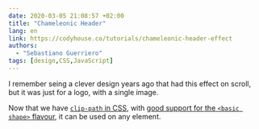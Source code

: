 ```yaml
---
date: 2020-03-05 21:08:57 +02:00
title: "Chameleonic Header"
lang: en
link: https://codyhouse.co/tutorials/chameleonic-header-effect
authors:
  - "Sebastiano Guerriero"
tags: [design,CSS,JavaScript]
---
```


I remember seing a clever design years ago that had this effect on scroll, but it was just for a logo, with a single image.

Now that we have [`clip-path` in CSS](https://developer.mozilla.org/fr/docs/Web/CSS/clip-path), with [good support for the `<basic shape>` flavour](https://caniuse.com/#feat=mdn-css_properties_clip-path_basic_shape), it can be used on any element.
